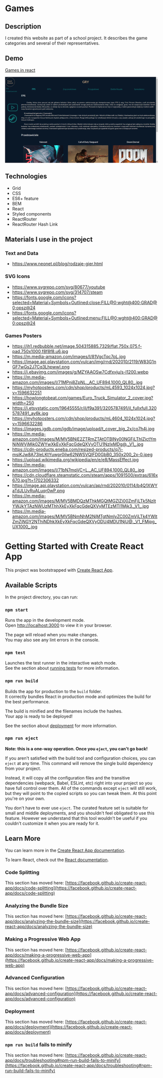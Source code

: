 # Games

## Description

I created this website as part of a school project. It describes the game categories and several of their representatives.

## Demo

[Games in react](https://mombil.github.io/Games_react/)

![Demo photo](./demo.png)

## Technologies

- Grid
- CSS
- ES6+ feature
- BEM
- React
- Styled components
- ReactRouter
- ReactRouter Hash Link

## Materials I use in the project

### Text and Data
- https://www.neonet.pl/blog/rodzaje-gier.html

### SVG Icons
- https://www.svgrepo.com/svg/80677/youtube
- https://www.svgrepo.com/svg/314707/steam
- https://fonts.google.com/icons?selected=Material+Symbols+Outlined:close:FILL@0;wght@400;GRAD@0;opsz@24
- https://fonts.google.com/icons?selected=Material+Symbols+Outlined:menu:FILL@0;wght@400;GRAD@0;opsz@24

### Games Posters
- https://ih1.redbubble.net/image.504315885.7329/flat,750x,075,f-pad,750x1000,f8f8f8.u6.jpg
- https://m.media-amazon.com/images/I/81VgcTqc7pL.jpg
- https://image.api.playstation.com/vulcan/img/rnd/202010/2119/W83G1nGF7wGs2J7Cq3LhpwwI.png
- https://i.ebayimg.com/images/g/MZYAAOSw7Cdfxvju/s-l1200.webp
- https://m.media-amazon.com/images/I/71MPnj8ZpNL._AC_UF894,1000_QL80_.jpg
- https://myhotposters.com/cdn/shop/products/mL4593_1024x1024.jpg?v=1596632251
- https://howlongtobeat.com/games/Euro_Truck_Simulator_2_cover.jpg?width=250
- https://i.etsystatic.com/19645555/r/il/f9a391/3205787491/il_fullxfull.3205787491_ay6k.jpg
- https://myhotposters.com/cdn/shop/products/mL4604_1024x1024.jpg?v=1596632286
- https://images.igdb.com/igdb/image/upload/t_cover_big_2x/co7h4j.jpg
- https://m.media-amazon.com/images/M/MV5BNjE2ZTRmZTAtOTBlNy00NGFiLThlZjctYmNjNWVjMjk0ZWYwXkEyXkFqcGdeQXVyOTU1NzIxMDg@._V1_.jpg
- https://cdn-products.eneba.com/resized-products/q7i-msiKJw8A73IeLKtYuwpr0ilw62NWSVQIFD0GbB0_350x200_2x-0.jpeg
- https://upload.wikimedia.org/wikipedia/en/e/e8/MassEffect.jpg
- https://m.media-amazon.com/images/I/71bN7mqVC+L._AC_UF894,1000_QL80_.jpg
- https://cdn.cloudflare.steamstatic.com/steam/apps/1091500/extras/616x670.jpg?t=1702306332
- https://image.api.playstation.com/vulcan/ap/rnd/202010/0114/b4Q1XWYaTdJLUvRuALuqr0wP.png
- https://m.media-amazon.com/images/M/MV5BMDQzMThkMGQtMGZlZi00ZmFiLTk5NzItYWJkYTAzNWUzMThhXkEyXkFqcGdeQXVyMTEzMTI1Mjk3._V1_.jpg
- https://m.media-amazon.com/images/M/MV5BNmNhM2NjMTgtNmIyZC00ZmVjLTk4YWItZmZjNGY2NThiNDhkXkEyXkFqcGdeQXVyODU4MDU1NjU@._V1_FMjpg_UX1000_.jpg

# Getting Started with Create React App

This project was bootstrapped with [Create React App](https://github.com/facebook/create-react-app).

## Available Scripts

In the project directory, you can run:

### `npm start`

Runs the app in the development mode.\
Open [http://localhost:3000](http://localhost:3000) to view it in your browser.

The page will reload when you make changes.\
You may also see any lint errors in the console.

### `npm test`

Launches the test runner in the interactive watch mode.\
See the section about [running tests](https://facebook.github.io/create-react-app/docs/running-tests) for more information.

### `npm run build`

Builds the app for production to the `build` folder.\
It correctly bundles React in production mode and optimizes the build for the best performance.

The build is minified and the filenames include the hashes.\
Your app is ready to be deployed!

See the section about [deployment](https://facebook.github.io/create-react-app/docs/deployment) for more information.

### `npm run eject`

**Note: this is a one-way operation. Once you `eject`, you can't go back!**

If you aren't satisfied with the build tool and configuration choices, you can `eject` at any time. This command will remove the single build dependency from your project.

Instead, it will copy all the configuration files and the transitive dependencies (webpack, Babel, ESLint, etc) right into your project so you have full control over them. All of the commands except `eject` will still work, but they will point to the copied scripts so you can tweak them. At this point you're on your own.

You don't have to ever use `eject`. The curated feature set is suitable for small and middle deployments, and you shouldn't feel obligated to use this feature. However we understand that this tool wouldn't be useful if you couldn't customize it when you are ready for it.

## Learn More

You can learn more in the [Create React App documentation](https://facebook.github.io/create-react-app/docs/getting-started).

To learn React, check out the [React documentation](https://reactjs.org/).

### Code Splitting

This section has moved here: [https://facebook.github.io/create-react-app/docs/code-splitting](https://facebook.github.io/create-react-app/docs/code-splitting)

### Analyzing the Bundle Size

This section has moved here: [https://facebook.github.io/create-react-app/docs/analyzing-the-bundle-size](https://facebook.github.io/create-react-app/docs/analyzing-the-bundle-size)

### Making a Progressive Web App

This section has moved here: [https://facebook.github.io/create-react-app/docs/making-a-progressive-web-app](https://facebook.github.io/create-react-app/docs/making-a-progressive-web-app)

### Advanced Configuration

This section has moved here: [https://facebook.github.io/create-react-app/docs/advanced-configuration](https://facebook.github.io/create-react-app/docs/advanced-configuration)

### Deployment

This section has moved here: [https://facebook.github.io/create-react-app/docs/deployment](https://facebook.github.io/create-react-app/docs/deployment)

### `npm run build` fails to minify

This section has moved here: [https://facebook.github.io/create-react-app/docs/troubleshooting#npm-run-build-fails-to-minify](https://facebook.github.io/create-react-app/docs/troubleshooting#npm-run-build-fails-to-minify)
